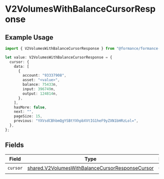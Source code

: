 # V2VolumesWithBalanceCursorResponse

## Example Usage

```typescript
import { V2VolumesWithBalanceCursorResponse } from "@formance/formance-sdk/sdk/models/shared";

let value: V2VolumesWithBalanceCursorResponse = {
  cursor: {
    data: [
      {
        account: "93337908",
        asset: "<value>",
        balance: 75433n,
        input: 396749n,
        output: 124814n,
      },
    ],
    hasMore: false,
    next: "",
    pageSize: 15,
    previous: "YXVsdCBhbmQgYSBtYXhpbXVtIG1heF9yZXN1bHRzLol=",
  },
};
```

## Fields

| Field                                                                                                                     | Type                                                                                                                      | Required                                                                                                                  | Description                                                                                                               |
| ------------------------------------------------------------------------------------------------------------------------- | ------------------------------------------------------------------------------------------------------------------------- | ------------------------------------------------------------------------------------------------------------------------- | ------------------------------------------------------------------------------------------------------------------------- |
| `cursor`                                                                                                                  | [shared.V2VolumesWithBalanceCursorResponseCursor](../../../sdk/models/shared/v2volumeswithbalancecursorresponsecursor.md) | :heavy_check_mark:                                                                                                        | N/A                                                                                                                       |